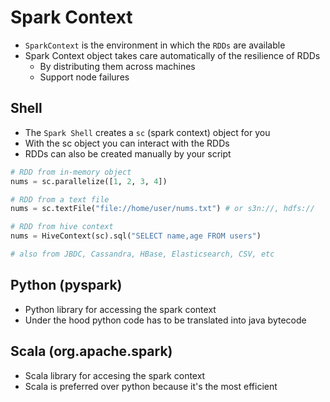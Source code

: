 # Spark Context

- `SparkContext` is the environment in which the `RDDs` are available
- Spark Context object takes care automatically of the resilience of RDDs
  - By distributing them across machines
  - Support node failures

## Shell

- The `Spark Shell` creates a `sc` (spark context) object for you
- With the sc object you can interact with the RDDs
- RDDs can also be created manually by your script

```python
# RDD from in-memory object
nums = sc.parallelize([1, 2, 3, 4])

# RDD from a text file
nums = sc.textFile("file://home/user/nums.txt") # or s3n://, hdfs://

# RDD from hive context
nums = HiveContext(sc).sql("SELECT name,age FROM users")

# also from JBDC, Cassandra, HBase, Elasticsearch, CSV, etc
```

## Python (pyspark)

- Python library for accessing the spark context
- Under the hood python code has to be translated into java bytecode

## Scala (org.apache.spark)

- Scala library for accesing the spark context
- Scala is preferred over python because it's the most efficient
